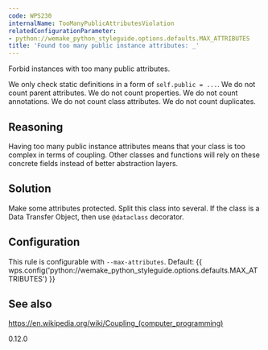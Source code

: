 ```yaml
---
code: WPS230
internalName: TooManyPublicAttributesViolation
relatedConfigurationParameter:
- python://wemake_python_styleguide.options.defaults.MAX_ATTRIBUTES
title: 'Found too many public instance attributes: _'
---
```


Forbid instances with too many public attributes.

We only check static definitions in a form of `self.public = ...`. We do
not count parent attributes. We do not count properties. We do not count
annotations. We do not count class attributes. We do not count
duplicates.

## Reasoning
Having too many public instance attributes means that your class is
too complex in terms of coupling. Other classes and functions will
rely on these concrete fields instead of better abstraction layers.

## Solution
Make some attributes protected. Split this class into several. If
the class is a Data Transfer Object, then use `@dataclass`
decorator.

## Configuration
This rule is configurable with `--max-attributes`. Default:
{{ wps.config('python://wemake_python_styleguide.options.defaults.MAX_ATTRIBUTES') }}

## See also
<https://en.wikipedia.org/wiki/Coupling_(computer_programming)>

<div class="versionadded">

0.12.0

</div>
